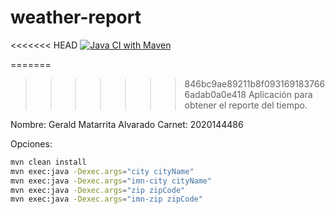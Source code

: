weather-report
==============

<<<<<<< HEAD
[![Java CI with Maven](https://github.com/GeraldMatarrita/weath-er-report/actions/workflows/maven.yml/badge.svg)](https://github.com/GeraldMatarrita/weath-er-report/actions/workflows/maven.yml)

=======
>>>>>>> 846bc9ae89211b8f0931691837666adab0a0e418
Aplicación para obtener el reporte del tiempo.

Nombre:  Gerald Matarrita Alvarado
Carnet:  2020144486

Opciones:

```bash
mvn clean install
mvn exec:java -Dexec.args="city cityName"
mvn exec:java -Dexec.args="imn-city cityName"
mvn exec:java -Dexec.args="zip zipCode"
mvn exec:java -Dexec.args="imn-zip zipCode"
```
